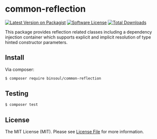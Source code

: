 # common-reflection

[![Latest Version on Packagist][ico-version]][link-packagist]
[![Software License][ico-license]](LICENSE.md)
[![Total Downloads][ico-downloads]][link-downloads]

This package provides reflection related classes including a dependency injection container which supports explicit and implicit resolution of type hinted constructor parameters.

## Install

Via composer:

``` bash
$ composer require binsoul/common-reflection
```

## Testing

``` bash
$ composer test
```

## License

The MIT License (MIT). Please see [License File](LICENSE.md) for more information.

[ico-version]: https://img.shields.io/packagist/v/binsoul/common-reflection.svg?style=flat-square
[ico-license]: https://img.shields.io/badge/license-MIT-brightgreen.svg?style=flat-square
[ico-downloads]: https://img.shields.io/packagist/dt/binsoul/common-reflection.svg?style=flat-square

[link-packagist]: https://packagist.org/packages/binsoul/common-reflection
[link-downloads]: https://packagist.org/packages/binsoul/common-reflection
[link-author]: https://github.com/binsoul
